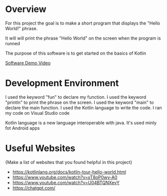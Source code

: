 # Overview

For this project the goal is to make a short program that displays the "Hello World!" phrase.

It will will print the phrase "Hello World" on the screen when the program is runned

The purpose of this software is to get started on the basics of Kotlin

[Software Demo Video](https://youtu.be/DrG1VejtwgU)

# Development Environment

I used the keyword "fun" to declare my function.
I used the keyword "println" to print the phrase on the screen.
I used the keyword "main" to declare the main function.
I used the Kotlin language to write the code.
I ran my code on Visual Studio code


Kotlin language is a new language interoperable with java. It's used minly fot Android apps

# Useful Websites

{Make a list of websites that you found helpful in this project}
* https://kotlinlang.org/docs/kotlin-tour-hello-world.html
* https://www.youtube.com/watch?v=xT8oP0wy-A0
* https://www.youtube.com/watch?v=U04BTQNXevY
* https://chatgpt.com/


